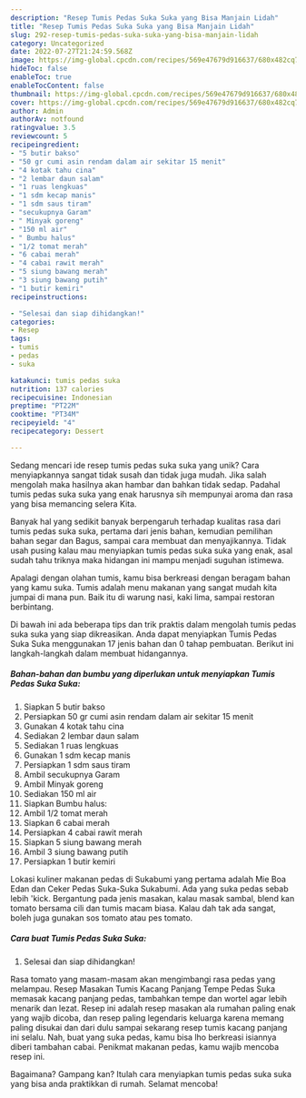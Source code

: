```yaml
---
description: "Resep Tumis Pedas Suka Suka yang Bisa Manjain Lidah"
title: "Resep Tumis Pedas Suka Suka yang Bisa Manjain Lidah"
slug: 292-resep-tumis-pedas-suka-suka-yang-bisa-manjain-lidah
category: Uncategorized
date: 2022-07-27T21:24:59.568Z
image: https://img-global.cpcdn.com/recipes/569e47679d916637/680x482cq70/tumis-pedas-suka-suka-foto-resep-utama.jpg
hideToc: false
enableToc: true
enableTocContent: false
thumbnail: https://img-global.cpcdn.com/recipes/569e47679d916637/680x482cq70/tumis-pedas-suka-suka-foto-resep-utama.jpg
cover: https://img-global.cpcdn.com/recipes/569e47679d916637/680x482cq70/tumis-pedas-suka-suka-foto-resep-utama.jpg
author: Admin
authorAv: notfound
ratingvalue: 3.5
reviewcount: 5
recipeingredient:
- "5 butir bakso"
- "50 gr cumi asin rendam dalam air sekitar 15 menit"
- "4 kotak tahu cina"
- "2 lembar daun salam"
- "1 ruas lengkuas"
- "1 sdm kecap manis"
- "1 sdm saus tiram"
- "secukupnya Garam"
- " Minyak goreng"
- "150 ml air"
- " Bumbu halus"
- "1/2 tomat merah"
- "6 cabai merah"
- "4 cabai rawit merah"
- "5 siung bawang merah"
- "3 siung bawang putih"
- "1 butir kemiri"
recipeinstructions:

- "Selesai dan siap dihidangkan!"
categories:
- Resep
tags:
- tumis
- pedas
- suka

katakunci: tumis pedas suka 
nutrition: 137 calories
recipecuisine: Indonesian
preptime: "PT22M"
cooktime: "PT34M"
recipeyield: "4"
recipecategory: Dessert

---
```





Sedang mencari ide resep tumis pedas suka suka yang unik? Cara menyiapkannya sangat tidak susah dan tidak juga mudah. Jika salah mengolah maka hasilnya akan hambar dan bahkan tidak sedap. Padahal tumis pedas suka suka yang enak harusnya sih mempunyai aroma dan rasa yang bisa memancing selera Kita.





Banyak hal yang sedikit banyak berpengaruh terhadap kualitas rasa dari tumis pedas suka suka, pertama dari jenis bahan, kemudian pemilihan bahan segar dan Bagus, sampai cara membuat dan menyajikannya. Tidak usah pusing kalau mau menyiapkan tumis pedas suka suka yang enak,      asal sudah tahu triknya maka hidangan ini mampu menjadi suguhan istimewa.














Apalagi dengan olahan tumis, kamu bisa berkreasi dengan beragam bahan yang kamu suka. Tumis adalah menu makanan yang sangat mudah kita jumpai di mana pun. Baik itu di warung nasi, kaki lima, sampai restoran berbintang.






Di bawah ini ada beberapa tips dan trik praktis dalam mengolah tumis pedas suka suka yang siap dikreasikan. Anda dapat menyiapkan Tumis Pedas Suka Suka menggunakan 17 jenis bahan dan 0 tahap pembuatan. Berikut ini langkah-langkah dalam membuat hidangannya.

<!--inarticleads1-->

##### Bahan-bahan dan bumbu yang diperlukan untuk menyiapkan Tumis Pedas Suka Suka:

1. Siapkan 5 butir bakso
1. Persiapkan 50 gr cumi asin rendam dalam air sekitar 15 menit
1. Gunakan 4 kotak tahu cina
1. Sediakan 2 lembar daun salam
1. Sediakan 1 ruas lengkuas
1. Gunakan 1 sdm kecap manis
1. Persiapkan 1 sdm saus tiram
1. Ambil secukupnya Garam
1. Ambil  Minyak goreng
1. Sediakan 150 ml air
1. Siapkan  Bumbu halus:
1. Ambil 1/2 tomat merah
1. Siapkan 6 cabai merah
1. Persiapkan 4 cabai rawit merah
1. Siapkan 5 siung bawang merah
1. Ambil 3 siung bawang putih
1. Persiapkan 1 butir kemiri


Lokasi kuliner makanan pedas di Sukabumi yang pertama adalah Mie Boa Edan dan Ceker Pedas Suka-Suka Sukabumi. Ada yang suka pedas sebab lebih &#39;kick. Bergantung pada jenis masakan, kalau masak sambal, blend kan tomato bersama cili dan tumis macam biasa. Kalau dah tak ada sangat, boleh juga gunakan sos tomato atau pes tomato. 

<!--inarticleads2-->

##### Cara buat Tumis Pedas Suka Suka:


1. Selesai dan siap dihidangkan!

Rasa tomato yang masam-masam akan mengimbangi rasa pedas yang melampau. Resep Masakan Tumis Kacang Panjang Tempe Pedas Suka memasak kacang panjang pedas, tambahkan tempe dan wortel agar lebih menarik dan lezat. Resep ini adalah resep masakan ala rumahan paling enak yang wajib dicoba, dan resep paling legendaris keluarga karena memang paling disukai dan dari dulu sampai sekarang resep tumis kacang panjang ini selalu. Nah, buat yang suka pedas, kamu bisa lho berkreasi isiannya diberi tambahan cabai. Penikmat makanan pedas, kamu wajib mencoba resep ini. 

Bagaimana? Gampang kan? Itulah cara menyiapkan tumis pedas suka suka yang bisa anda praktikkan di rumah. Selamat mencoba!
